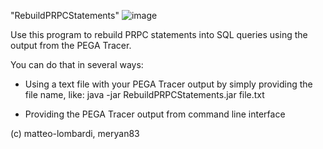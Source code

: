 "RebuildPRPCStatements" 
![image](https://user-images.githubusercontent.com/38896730/172811241-4ee1e6a7-9d85-43e7-bbbe-4102e10e283e.png)

Use this program to rebuild PRPC statements into SQL queries using the output from the PEGA Tracer.

You can do that in several ways:

- Using a text file with your PEGA Tracer output by simply providing the file name, like:
		java -jar RebuildPRPCStatements.jar file.txt

- Providing the PEGA Tracer output from command line interface
	
(c) matteo-lombardi, meryan83
